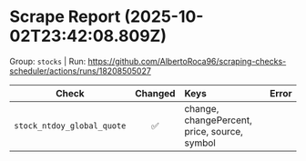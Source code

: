 # Scrape Report (2025-10-02T23:42:08.809Z)

Group: `stocks`  |  Run: https://github.com/AlbertoRoca96/scraping-checks-scheduler/actions/runs/18208505027

| Check | Changed | Keys | Error |
|---|:---:|:--|:--|
| `stock_ntdoy_global_quote` | ✅ | change, changePercent, price, source, symbol |  |
